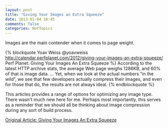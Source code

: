 ```yaml
---
layout: post
title: "Giving Your Images an Extra Squeeze"
date: 2013-01-04 16:45
comments: false
categories: HotTopics
---
```


Images are the main contender when it comes to page weight.

{% blockquote Yoav Weiss @yoavweiss http://calendar.perfplanet.com/2012/giving-your-images-an-extra-squeeze/ Perf Planet: Giving Your Images An Extra Squeeze %}
According to the latest HTTP archive stats, the average Web page weighs 1286KB, and 60% of that is image data.
...
Yet, when we look at the actual numbers “in the wild”, we see that few developers actually compress their images, and even for those that do, the results are not always ideal.
{% endblockquote %}

This articles provides a range of options for optimizing any image type.  There wasn't much new here for me.  Perhaps most importantly, this serves as a reminder that we should all be thinking about image compression during any sort of build process.

<a href="http://calendar.perfplanet.com/2012/giving-your-images-an-extra-squeeze/">Original Article: Giving Your Images An Extra Squeeze</a>